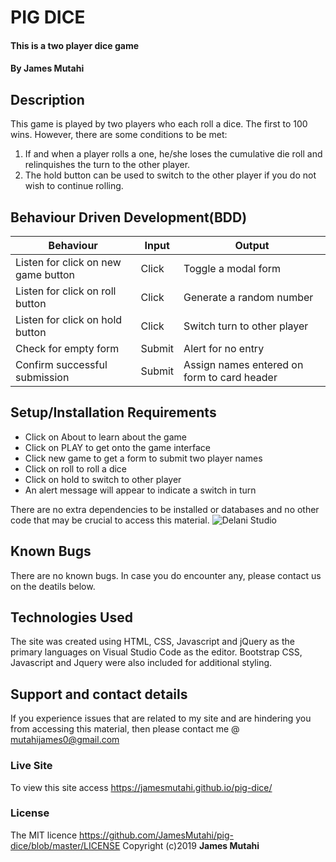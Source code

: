 # PIG DICE
#### This is a two player dice game
#### By **James Mutahi**
## Description
This game is played by two players who each roll a dice. The first to 100 wins.
However, there are some conditions to be met:
1. If and when a player rolls a one, he/she loses the cumulative die roll and relinquishes the turn to the other player.
2. The hold button can be used to switch to the other player if you do not wish to continue rolling.
## Behaviour Driven Development(BDD)
Behaviour | Input | Output
------------ | ------------- | -------------
Listen for click on new game button | Click | Toggle a modal form
Listen for click on roll button | Click | Generate a random number
Listen for click on hold button | Click | Switch turn to other player
Check for empty form | Submit | Alert for no entry
Confirm successful submission | Submit | Assign names entered on form to card header

## Setup/Installation Requirements
* Click on About to learn about the game
* Click on PLAY to get onto the game interface
* Click new game to get a form to submit two player names
* Click on roll to roll a dice
* Click on hold to switch to other player
* An alert message will appear to indicate a switch in turn

There are no extra dependencies to be installed or databases and no other code that may be crucial to access this material.
![Delani Studio](https://github.com/JamesMutahi/delani-studio/blob/master/IP3-master/%20Delani%20Studio.jpg)
## Known Bugs
There are no known bugs. In case you do encounter any, please contact us on the deatils below.
## Technologies Used
The site was created using HTML, CSS, Javascript and jQuery as the primary languages on Visual Studio Code as the editor. Bootstrap CSS, Javascript and Jquery were also included for additional styling.
## Support and contact details
If you experience issues that are related to my site and are hindering you from accessing this material, then please contact me @ mutahijames0@gmail.com
### Live Site
 To view this site access https://jamesmutahi.github.io/pig-dice/
### License
The MIT licence 
https://github.com/JamesMutahi/pig-dice/blob/master/LICENSE
Copyright (c)2019 
**James Mutahi** 
